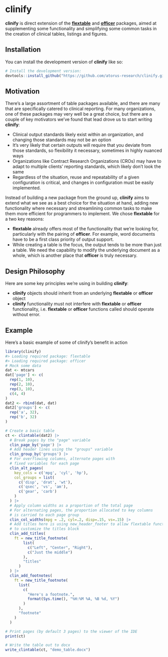 
<!-- README.md is generated from README.Rmd. Please edit that file -->

# **clinify**

<!-- badges: start -->
<!-- badges: end -->

**clinify** is direct extension of the
[**flextable**](https://davidgohel.github.io/flextable/) and
[**officer**](https://davidgohel.github.io/officer/) packages, aimed at
supplementing some functionality and simplifying some common tasks in
the creation of clinical tables, listings and figures.

## Installation

You can install the development version of **clinify** like so:

``` r
# Install the development version:
devtools::install_github("https://github.com/atorus-research/clinify.git", ref="development")
```

## Motivation

There’s a large assortment of table packages available, and there are
many that are specifically catered to clinical reporting. For many
organizations, one of these packages may very well be a great choice,
but there are a couple of key motivators we’ve found that lead drove us
to start writing **clinify**:

- Clinical output standards likely exist within an organization, and
  changing those standards may not be an option
- It’s very likely that certain outputs will require that you deviate
  from those standards, so flexibility it necessary, sometimes in highly
  nuanced ways
- Organizations like Contract Research Organizations (CROs) may have to
  adapt to multiple clients’ reporting standards, which likely don’t
  look the same
- Regardless of the situation, reuse and repeatability of a given
  configuration is critical, and changes in configuration must be easily
  implemented.

Instead of building a new package from the ground up, **clinify** aims
to extend what we see as a best choice for the situation at hand, adding
new functionality where necessary and streamlining common tasks to make
them more efficient for programmers to implement. We chose **flextable**
for a two key reasons:

- **flextable** already offers most of the functionality that we’re
  looking for, particularly with the pairing of **officer**. For
  example, word documents have to be a first class priority of output
  support.
- While creating a table is the focus, the output tends to be more than
  just a table. We need the capability to modify the underlying document
  as a whole, which is another place that **officer** is truly
  necessary.

## Design Philosophy

Here are some key principles we’re using in building **clinify**:

- **clinify** objects should inherit from an underlying **flextable** or
  **officer** object
- **clinify** functionality must not interfere with **flextable** or
  **officer** functionality, i.e. **flextable** or **officer** functions
  called should operate without error.

## Example

Here’s a basic example of some of clinify’s benefit in action

``` r
library(clinify)
#> Loading required package: flextable
#> Loading required package: officer
# Mock some data
dat <- mtcars
dat['page'] <- c(
  rep(1, 10),
  rep(2, 10),
  rep(3, 10),
  c(4, 4)
)
dat2 <- rbind(dat, dat)
dat2['groups'] <- c(
  rep('a', 32),
  rep('b', 32)
)

# Create a basic table
ct <- clintable(dat2) |> 
  # Break pages by the "page" variable
  clin_page_by('page') |> 
  # Add header lines using the "groups" variable
  clin_group_by('groups') |> 
  # For overflowing columns, alternate pages with 
  # fixed variables for each page
  clin_alt_pages(
    key_cols = c('mpg', 'cyl', 'hp'),
    col_groups = list(
      c('disp', 'drat', 'wt'),
      c('qsec', 'vs', 'am'),
      c('gear', 'carb')
    ) 
  ) |> 
  # Apply column widths as a proportion of the total page
  # For alternating pages, the proportion allocated to key columns
  # is carried to each page group
  clin_col_widths(mpg = .2, cyl=.2, disp=.15, vs=.15) |>
  # Add titles here is using new_header_footer to allow flextable functions
  # to customize the titles block
  clin_add_titles(
    ft = new_title_footnote(
        list(
          c("Left", "Center", "Right"),
          c("Just the middle")
        ),
        "titles"
      )
  ) |> 
  clin_add_footnotes(
    ft = new_title_footnote(
      list(
        c(
          "Here's a footnote.", 
          format(Sys.time(), "%H:%M %A, %B %d, %Y")
        )
      ),
      "footnote"
    )
  )

# Print pages (by default 3 pages) to the viewer of the IDE
print(ct)

# Write the table out to docx
write_clintable(ct, "demo_table.docx")
```
